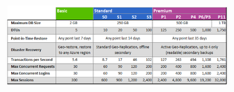 ![服務層與效能等級](./media/sql-database-service-tiers-table/sql-database-service-tiers-table.png)

<!---HONumber=Nov15_HO2-->